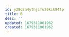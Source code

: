 ```yaml
---
id: y28q2n4ythjifu20kik84tp
title: B
desc: ''
updated: 1679311001962
created: 1679311001962
---
```

